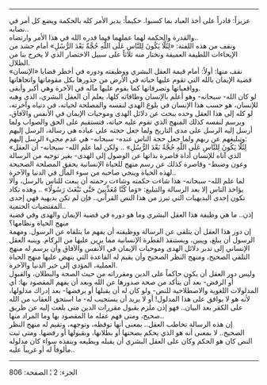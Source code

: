 ------------------------------------------------------------------------

عزيزاً: قادراً على أخذ العباد بما كسبوا. حكيماً: يدبر الأمر كله بالحكمة
ويضع كل أمر في نصابه..  
والقدرة والحكمة لهما عملهما فيما قدره الله في هذا الأمر وارتضاه..  
ونقف من هذه اللفتة: «لِئَلَّا يَكُونَ لِلنَّاسِ عَلَى اللَّهِ حُجَّةٌ بَعْدَ الرُّسُلِ» أمام حشد من
الإيحاءات اللطيفة العميقة ونختار منه ثلاثاً على سبيل الاختصار الذي لا
يخرج بنا من الظلال.  
نقف منها: أولاً: أمام قيمة العقل البشري ووظيفته ودوره في أخطر قضايا
«الإنسان» قضية الإيمان بالله التي تقوم عليها حياته في الأرض من جذورها
بكل مقوماتها واتجاهاتها وواقعياتها وتصرفاتها كما يقوم عليها مآله في
الآخرة وهي أكبر وأبقى.  
لو كان الله- سبحانه- وهو أعلم بالإنسان وطاقاته كلها، يعلم أن العقل
البشري، الذي وهبه للإنسان، هو حسب هذا الإنسان في بلوغ الهدى لنفسه
والمصلحة لحياته، في دنياه وآخرته، لو كله إلى هذا العقل وحده يبحث عن
دلائل الهدى وموحيات الإيمان في الأنفس والآفاق، ويرسم لنفسه كذلك المنهج
الذي تقوم عليه حياته، فتستقيم على الحق والصواب ولما أرسل إليه الرسل على
مدى التاريخ ولما جعل حجته على عباده هي رسالة، الرسل إليهم وتبليغهم عن
ربهم ولما جعل حجة الناس عنده- سبحانه- هي عدم مجيء الرسل إليهم:  
«لِئَلَّا يَكُونَ لِلنَّاسِ عَلَى اللَّهِ حُجَّةٌ بَعْدَ الرُّسُلِ» .. ولكن لما علم الله- سبحانه-
أن العقل الذي آتاه للإنسان أداة قاصرة بذاتها عن الوصول إلى الهدى- بغير
توجيه من الرسالة وعون وضبط- وقاصرة كذلك عن رسم منهج للحياة الإنسانية
يحقق المصلحة الصحيحة لهذه الحياة وينجي صاحبه من سوء المآل في الدنيا
والآخرة..  
لما علم الله- سبحانه- هذا شاءت حكمته وشاءت رحمته أن يبعث للناس بالرسل،
وألا يؤاخذ الناس إلا بعد الرسالة والتبليغ: «وَما كُنَّا مُعَذِّبِينَ حَتَّى نَبْعَثَ
رَسُولًا» .. وهذه تكاد تكون إحدى البديهيات التي تبرز من هذا النص القرآني..
فإن لم تكن بديهية فهي إحدى المقتضيات الحتمية..  
إذن.. ما هي وظيفة هذا العقل البشري وما هو دوره في قضية الإيمان والهدى
وفي قضية منهج الحياة ونظامها؟  
إن دور هذا العقل أن يتلقى عن الرسالة ووظيفته أن يفهم ما يتلقاه عن
الرسول. ومهمة الرسول أن يبلغ، ويبين، ويستنقذ الفطرة الإنسانية مما يرين
عليها من الركام. وينبه العقل الإنساني إلى تدبر دلائل الهدى وموحيات
الإيمان في الأنفس والآفاق وأن يرسم له منهج التلقي الصحيح، ومنهج النظر
الصحيح وأن يقيم له القاعدة التي ينهض عليها منهج الحياة العملية، المؤدي
إلى خير الدنيا والآخرة.  
وليس دور العقل أن يكون حاكماً على الدين ومقرراته من حيث الصحة والبطلان،
والقبول أو الرفض- بعد أن يتأكد من صحة صدورها عن الله وبعد أن يفهم
المقصود بها: أي المدلولات اللغوية والاصطلاحية للنص- ولو كان له أن يقبلها
أو يرفضها- بعد إدراك مدلولها، لأنه هو لا يوافق على هذا المدلول! أو لا
يريد أن يستجيب له- ما استحق العقاب من الله على الكفر بعد البيان.. فهو
إذن ملزم بقبول مقررات الدين متى بلغت إليه عن طريق صحيح، ومتى فهم عقله ما
المقصود بها وما المراد منها..  
إن هذه الرسالة تخاطب العقل.. بمعنى أنها توقظه، وتوجهه، وتقيم له منهج
النظر الصحيح.. لا بمعنى أنه هو الذي يحكم بصحتها أو بطلانها، وبقبولها أو
رفضها. ومتى ثبت النص كان هو الحكم وكان على العقل البشري أن يقبله ويطيعه
وينفذه سواء كان مدلوله مألوفاً له أو غريباً عليه..

------------------------------------------------------------------------

الجزء: 2 ¦ الصفحة: 806
